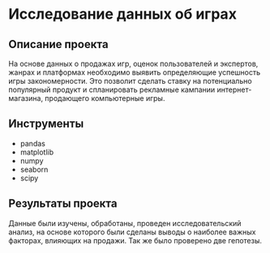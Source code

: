 # Исследование данных об играх

## Описание проекта
На основе данных о продажах игр, оценок пользователей и экспертов, жанрах и платформах необходимо выявить определяющие успешность игры закономерности. Это позволит сделать ставку на потенциально популярный продукт и спланировать рекламные кампании интернет-магазина, продающего компьютерные игры. 

## Инструменты
* pandas
* matplotlib
* numpy
* seaborn
* scipy

## Результаты проекта
Данные были изучены, обработаны, проведен исследовательский анализ, на основе которого были сделаны выводы о наиболее важных факторах, влияющих на продажи. Так же было проверено две гепотезы.
